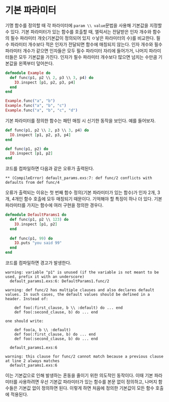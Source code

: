 # 기본 파라미터

기명 함수를 정의할 때 각 파라미터에 `param \\ value`문법을 사용해 기본값을 지정할 수 있다. 기본 파라미터가 있는 함수를 호출할 때, 엘릭서는 전달받은 인자 개수와 함수의 필수 파라미터 개숫(기본값이 정의되어 있지 ㅇ낳은 파라미터의 수)를 비교한다. 필수 파라미터 개수보다 적은 인자가 전달되면 함수에 매칭되지 않는다. 인자 개수와 필수 파라미터 개수가 같으면 인자들은 모두 필수 파라미터 자리에 들어가거, 나머지 파라미터들은 모두 기본값을 가진다. 인자가 필수 파라미터 개수보다 많으면 넘치는 수만큼 기본값을 왼쪽부터 덮어쓴다.

```exs
defmodule Example do
  def func(p1, p2 \\ 2, p3 \\ 3, p4) do
    IO.inspect [p1, p2, p3, p4]
  end
end

Example.func("a", "b")
Example.func("a", "b", "c")
Example.func("a", "b", "c", "d")
```

기본 파라미터를 정의한 함수는 패턴 매칭 시 신기한 동작을 보인다. 예를 들어보자.

```exs
def func(p1, p2 \\ 2, p3 \\ 3, p4) do
  IO.inspect [p1, p2, p3, p4]
end

def func(p1, p2) do
  IO.inspect [p1, p2]
end
```

코드를 컴파일하면 다음과 같은 오류가 출력된다.

```log
** (CompileError) default_params.exs:7: def func/2 conflicts with defaults from def func/4
```

오류가 출력되는 이유는 첫 번째 함수 정의(기본 파라미터가 있는 함수)가 인자 2개, 3개, 4개인 함수 호출에 모두 매칭되기 때문이다. 기억해야 할 특징이 하나 더 있다. 기본 파라미터를 가지는 함수에 여러 구현을 정의한 경우다.

```exs
defmodule DefaultParams1 do
  def func(p1, p2 \\ 123) do
    IO.inspect [p1, p2]
  end
  
  def func(p1, 99) do
    IO.puts "you said 99"
  end
end
```

코드를 컴파일하면 경고가 발생한다.

```log
warning: variable "p1" is unused (if the variable is not meant to be used, prefix it with an underscore)
  default_params1.exs:6: DefaultParams1.func/2

warning: def func/2 has multiple clauses and also declares default values. In such cases, the default values should be defined in a header. Instead of:

    def foo(:first_clause, b \\ :default) do ... end
    def foo(:second_clause, b) do ... end

one should write:

    def foo(a, b \\ :default)
    def foo(:first_clause, b) do ... end
    def foo(:second_clause, b) do ... end

  default_params1.exs:6

warning: this clause for func/2 cannot match because a previous clause at line 2 always matches
  default_params1.exs:6
```

이는 기본값으로 인해 발생하는 혼동을 줄이기 위한 의도적인 동작이다. 이때 기본 파라미터를 사용하려면 우선 기본값 파라미터가 있는 함수를 본문 없이 정의하고, 나머지 함수들은 기본값 없이 정의하면 된다. 이렇게 하면 처음에 정의한 기본값이 모든 함수 호출에 적용된다.

